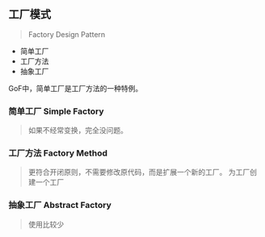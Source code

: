 ## 工厂模式
> Factory Design Pattern

* 简单工厂
* 工厂方法
* 抽象工厂

GoF中，简单工厂是工厂方法的一种特例。

### 简单工厂 Simple Factory
> 如果不经常变换，完全没问题。

### 工厂方法 Factory Method
> 更符合开闭原则，不需要修改原代码，而是扩展一个新的工厂。
> 为工厂创建一个工厂

### 抽象工厂 Abstract Factory
> 使用比较少
